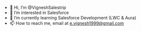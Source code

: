 - 👋 Hi, I’m @VigneshSalestrip
- 👀 I’m interested in Salesforce 
- 🌱 I’m currently learning Salesforce Development (LWC & Aura)
- 📫 How to reach me, email at e.vignesh1999@gmail.com

<!---
VigneshSalestrip/VigneshSalestrip is a ✨ special ✨ repository because its `README.md` (this file) appears on your GitHub profile.
You can click the Preview link to take a look at your changes.
--->

